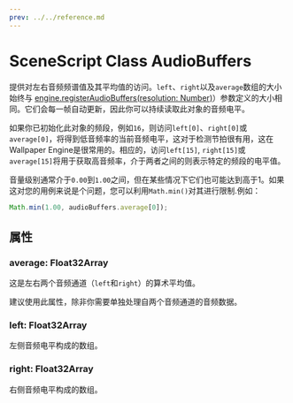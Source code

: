 ```yaml
---
prev: ../../reference.md
---
```


# SceneScript Class AudioBuffers

提供对左右音频频谱值及其平均值的访问。`left`、`right`以及`average`数组的大小始终与 [engine.registerAudioBuffers(resolution: Number)](/wallpaper-engine-docs/scene/scenescript/reference/class/IEngine)）参数定义的大小相同。它们会每一帧自动更新，因此你可以持续读取此对象的音频电平。

如果你已初始化此对象的频段，例如`16`，则访问`left[0]`、`right[0]`或`average[0]`，将得到低音频率的当前音频电平，这对于检测节拍很有用，这在Wallpaper Engine是很常用的。相应的，访问`left[15]`, `right[15]`或`average[15]`将用于获取高音频率，介于两者之间的则表示特定的频段的电平值。

音量级别通常介于`0.00`到`1.00`之间，但在某些情况下它们也可能达到高于1。如果这对您的用例来说是个问题，您可以利用`Math.min()`对其进行限制.例如：

```js
Math.min(1.00, audioBuffers.average[0]);
```

## 属性

### average: Float32Array

这是左右两个音频通道（`left`和`right`）的算术平均值。

建议使用此属性，除非你需要单独处理自两个音频通道的音频数据。

### left: Float32Array

左侧音频电平构成的数组。

### right: Float32Array

右侧音频电平构成的数组。